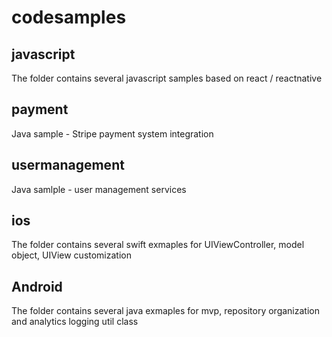 # codesamples
## javascript
The folder contains several javascript samples based on react / reactnative
## payment
Java sample - Stripe payment system integration
## usermanagement
Java samlple - user management services
## ios
The folder contains several swift exmaples for UIViewController, model object, UIView customization
## Android
The folder contains several java exmaples for mvp, repository organization and analytics logging util class
